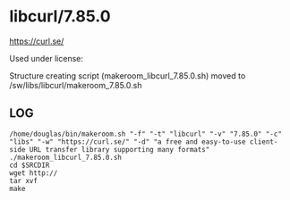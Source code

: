libcurl/7.85.0
========================

<https://curl.se/>

Used under license:



Structure creating script (makeroom_libcurl_7.85.0.sh) moved to /sw/libs/libcurl/makeroom_7.85.0.sh

LOG
---

    /home/douglas/bin/makeroom.sh "-f" "-t" "libcurl" "-v" "7.85.0" "-c" "libs" "-w" "https://curl.se/" "-d" "a free and easy-to-use client-side URL transfer library supporting many formats"
    ./makeroom_libcurl_7.85.0.sh
    cd $SRCDIR
    wget http://
    tar xvf 
    make

